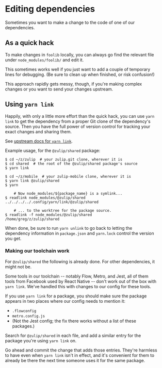 # Editing dependencies

Sometimes you want to make a change to the code of one of our
dependencies.


## As a quick hack

To make changes in `foolib` locally, you can always go find the
relevant file under `node_modules/foolib/` and edit it.

This sometimes works well if you just want to add a couple of
temporary lines for debugging.  (Be sure to clean up when finished, or
risk confusion!)

This approach rapidly gets messy, though, if you're making complex
changes or you want to send your changes upstream.


## Using `yarn link`

Happily, with only a little more effort than the quick hack, you can
use `yarn link` to get the dependency from a proper Git clone of the
dependency's source.  Then you have the full power of version control
for tracking your exact changes and sharing them.

See [upstream docs for `yarn link`][yarn-link].

[yarn-link]: https://yarnpkg.com/lang/en/docs/cli/link/

Example usage, for the `@zulip/shared` package:
```
$ cd ~/z/zulip  # your zulip.git clone, wherever it is
$ cd shared  # the root of the @zulip/shared package's source
$ yarn link

$ cd ~/z/mobile  # your zulip-mobile clone, wherever it is
$ yarn link @zulip/shared
$ yarn

    # Now node_modules/${package_name} is a symlink...
$ readlink node_modules/@zulip/shared
../../../../.config/yarn/link/@zulip/shared

    # ... to the worktree for the package source.
$ readlink -f node_modules/@zulip/shared
/home/greg/z/zulip/shared
```

When done, be sure to run `yarn unlink` to go back to letting the
dependency information in `package.json` and `yarn.lock` control the
version you get.


### Making our toolchain work

For `@zulip/shared` the following is already done.  For other
dependencies, it might not be.

Some tools in our toolchain -- notably Flow, Metro, and Jest, all of
them tools from Facebook used by React Native -- don't work out of the
box with `yarn link`.  We've handled this with changes to our config
for these tools.

If you use `yarn link` for a package, you should make sure the package
appears in two places where our config needs to mention it:
* `.flowconfig`
* `metro.config.js`
* (Not the Jest config; the fix there works without a list of these
  packages.)

Search for `@zulip/shared` in each file, and add a similar entry for
the package you're using `yarn link` on.

Go ahead and commit the change that adds those entries.  They're
harmless to have even when `yarn link` isn't in effect, and it's
convenient for them to already be there the next time someone uses it
for the same package.
